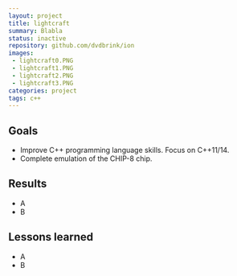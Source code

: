 ```yaml
---
layout: project
title: lightcraft
summary: Blabla
status: inactive
repository: github.com/dvdbrink/ion
images:
 - lightcraft0.PNG
 - lightcraft1.PNG
 - lightcraft2.PNG
 - lightcraft3.PNG
categories: project
tags: c++
---
```


## Goals
* Improve C++ programming language skills. Focus on C++11/14.
* Complete emulation of the CHIP-8 chip.

## Results
* A
* B

## Lessons learned
* A
* B
